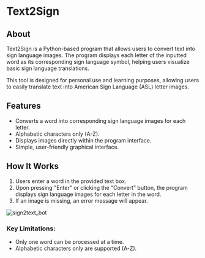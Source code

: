# Text2Sign

## About

Text2Sign is a Python-based program that allows users to convert text into sign language images. The program displays each letter of the inputted word as its corresponding sign language symbol, helping users visualize basic sign language translations.

This tool is designed for personal use and learning purposes, allowing users to easily translate text into American Sign Language (ASL) letter images.

## Features

- Converts a word into corresponding sign language images for each letter.
- Alphabetic characters only (A-Z).
- Displays images directly within the program interface.
- Simple, user-friendly graphical interface.
  
## How It Works

1. Users enter a word in the provided text box.
2. Upon pressing "Enter" or clicking the "Convert" button, the program displays sign language images for each letter in the word.
3. If an image is missing, an error message will appear.

![sign2text_bot](https://github.com/user-attachments/assets/137d3820-7540-482e-b059-60b9ebf39b5f)


### Key Limitations:
- Only one word can be processed at a time.
- Alphabetic characters only are supported (A-Z).

